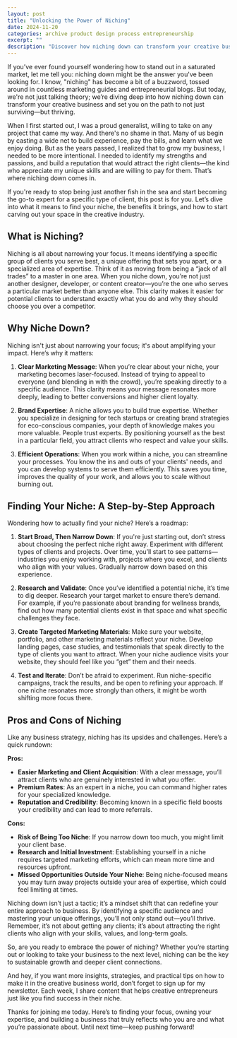 ```yaml
---
layout: post
title: "Unlocking the Power of Niching"
date: 2024-11-20
categories: archive product design process entrepreneurship
excerpt: ""
description: "Discover how niching down can transform your creative business. Learn actionable strategies to identify your niche, attract ideal clients, and build a thriving brand that stands out in a crowded market. Read more on jasonearly.com."
---
```


<!-- ## Unlocking the Power of Niching  -->


If you’ve ever found yourself wondering how to stand out in a saturated market, let me tell you: niching down might be the answer you've been looking for. I know, "niching" has become a bit of a buzzword, tossed around in countless marketing guides and entrepreneurial blogs. But today, we're not just talking theory; we’re diving deep into how niching down can transform your creative business and set you on the path to not just surviving—but thriving.

When I first started out, I was a proud generalist, willing to take on any project that came my way. And there's no shame in that. Many of us begin by casting a wide net to build experience, pay the bills, and learn what we enjoy doing. But as the years passed, I realized that to grow my business, I needed to be more intentional. I needed to identify my strengths and passions, and build a reputation that would attract the right clients—the kind who appreciate my unique skills and are willing to pay for them. That’s where niching down comes in.

If you're ready to stop being just another fish in the sea and start becoming the go-to expert for a specific type of client, this post is for you. Let’s dive into what it means to find your niche, the benefits it brings, and how to start carving out your space in the creative industry.

## What is Niching?

Niching is all about narrowing your focus. It means identifying a specific group of clients you serve best, a unique offering that sets you apart, or a specialized area of expertise. Think of it as moving from being a “jack of all trades” to a master in one area. When you niche down, you’re not just another designer, developer, or content creator—you’re the one who serves a particular market better than anyone else. This clarity makes it easier for potential clients to understand exactly what you do and why they should choose you over a competitor.

## Why Niche Down?

Niching isn't just about narrowing your focus; it's about amplifying your impact. Here’s why it matters:

1. **Clear Marketing Message**: When you’re clear about your niche, your marketing becomes laser-focused. Instead of trying to appeal to everyone (and blending in with the crowd), you’re speaking directly to a specific audience. This clarity means your message resonates more deeply, leading to better conversions and higher client loyalty.

2. **Brand Expertise**: A niche allows you to build true expertise. Whether you specialize in designing for tech startups or creating brand strategies for eco-conscious companies, your depth of knowledge makes you more valuable. People trust experts. By positioning yourself as the best in a particular field, you attract clients who respect and value your skills.

3. **Efficient Operations**: When you work within a niche, you can streamline your processes. You know the ins and outs of your clients' needs, and you can develop systems to serve them efficiently. This saves you time, improves the quality of your work, and allows you to scale without burning out.


## Finding Your Niche: A Step-by-Step Approach

Wondering how to actually find your niche? Here’s a roadmap:

1. **Start Broad, Then Narrow Down**: If you're just starting out, don’t stress about choosing the perfect niche right away. Experiment with different types of clients and projects. Over time, you’ll start to see patterns—industries you enjoy working with, projects where you excel, and clients who align with your values. Gradually narrow down based on this experience.

2. **Research and Validate**: Once you’ve identified a potential niche, it’s time to dig deeper. Research your target market to ensure there’s demand. For example, if you’re passionate about branding for wellness brands, find out how many potential clients exist in that space and what specific challenges they face.

3. **Create Targeted Marketing Materials**: Make sure your website, portfolio, and other marketing materials reflect your niche. Develop landing pages, case studies, and testimonials that speak directly to the type of clients you want to attract. When your niche audience visits your website, they should feel like you “get” them and their needs.

4. **Test and Iterate**: Don’t be afraid to experiment. Run niche-specific campaigns, track the results, and be open to refining your approach. If one niche resonates more strongly than others, it might be worth shifting more focus there.


## Pros and Cons of Niching

Like any business strategy, niching has its upsides and challenges. Here’s a quick rundown:

**Pros:**
- **Easier Marketing and Client Acquisition**: With a clear message, you’ll attract clients who are genuinely interested in what you offer.
- **Premium Rates**: As an expert in a niche, you can command higher rates for your specialized knowledge.
- **Reputation and Credibility**: Becoming known in a specific field boosts your credibility and can lead to more referrals.

**Cons:**
- **Risk of Being Too Niche**: If you narrow down too much, you might limit your client base.
- **Research and Initial Investment**: Establishing yourself in a niche requires targeted marketing efforts, which can mean more time and resources upfront.
- **Missed Opportunities Outside Your Niche**: Being niche-focused means you may turn away projects outside your area of expertise, which could feel limiting at times.




Niching down isn’t just a tactic; it’s a mindset shift that can redefine your entire approach to business. By identifying a specific audience and mastering your unique offerings, you’ll not only stand out—you’ll thrive. Remember, it’s not about getting any clients; it’s about attracting the right clients who align with your skills, values, and long-term goals.

So, are you ready to embrace the power of niching? Whether you’re starting out or looking to take your business to the next level, niching can be the key to sustainable growth and deeper client connections. 

And hey, if you want more insights, strategies, and practical tips on how to make it in the creative business world, don’t forget to sign up for my newsletter. Each week, I share content that helps creative entrepreneurs just like you find success in their niche. 

Thanks for joining me today. Here’s to finding your focus, owning your expertise, and building a business that truly reflects who you are and what you’re passionate about. Until next time—keep pushing forward!

